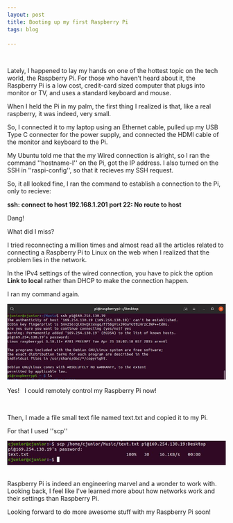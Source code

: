 ```yaml
---
layout: post 
title: Booting up my first Raspberry Pi
tags: blog

---
```

&nbsp;

Lately, I happened  to lay my hands on one of the hottest topic on the tech world, the Raspberry Pi. For those who haven't heard about it, the Raspberry Pi is a low cost, credit-card sized computer that plugs into monitor or TV, and uses a standard keyboard and mouse.
&nbsp;


When I held the Pi in my palm, the first thing I realized is that, like a real raspberry, it was indeed, very small.
&nbsp;


So, I connected it to my laptop using an Ethernet cable, pulled up my USB Type C connecter for the power supply, and connected the HDMI cable of the monitor and keyboard to the Pi.
&nbsp;


My Ubuntu told me that the my Wired connection is alright, so I ran the command ''hostname-I'' on the Pi, got the IP address. I also turned on the SSH in ''raspi-config'', so that it recieves my SSH request.
&nbsp;

So, it all looked fine, I ran the command to establish a connection to the Pi, only to recieve:

**ssh: connect to host 192.168.1.201 port 22: No route to host**

Dang!
&nbsp;

What did I miss?
&nbsp;

I tried reconnecting a million times and almost read all the articles related to connecting a Raspberry Pi to Linux on the web when I realized that the problem lies in the network.
&nbsp;

In the IPv4 settings of the wired connection, you have to pick the option **Link to local** rather than DHCP to make the connection happen.
&nbsp;

I ran my command again.

![Connecting to my Pi](/images/1.jpg)

Yes!
&nbsp;
I could remotely control my Raspberry Pi now!

&nbsp;

Then, I made a file small text file named text.txt and copied it to my Pi.
&nbsp;

For that I used ''scp''
 
![Transferring to my Pi](/images/2.jpg)
&nbsp;

Raspberry Pi is indeed an engineering marvel and a wonder to work with. Looking back, I feel like I've learned more about how networks work and their settings than Raspberry Pi.
&nbsp;

Looking forward to do more awesome stuff with my Raspberry Pi soon!


